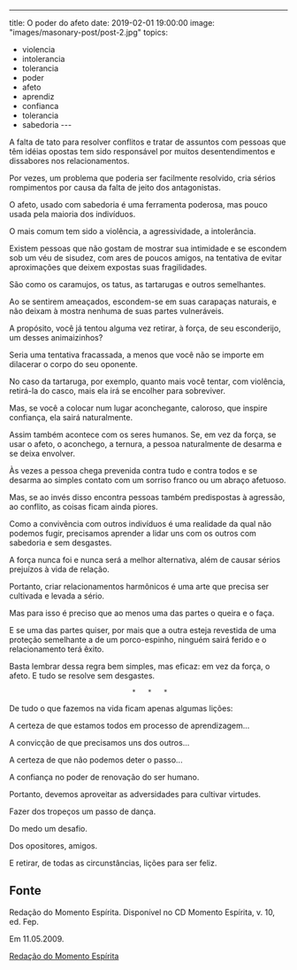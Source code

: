 ---
title: O poder do afeto
date: 2019-02-01 19:00:00
image: "images/masonary-post/post-2.jpg"
topics: 
- violencia
- intolerancia
- tolerancia
- poder
- afeto
- aprendiz
- confianca
- tolerancia
- sabedoria
--- 

A falta de tato para resolver conflitos e tratar de assuntos com pessoas que
têm idéias opostas tem sido responsável por muitos desentendimentos e
dissabores nos relacionamentos.

Por vezes, um problema que poderia ser facilmente resolvido, cria sérios
rompimentos por causa da falta de jeito dos antagonistas.

O afeto, usado com sabedoria é uma ferramenta poderosa, mas pouco usada pela
maioria dos indivíduos.

O mais comum tem sido a violência, a agressividade, a intolerância.

Existem pessoas que não gostam de mostrar sua intimidade e se escondem sob um
véu de sisudez, com ares de poucos amigos, na tentativa de evitar aproximações
que deixem expostas suas fragilidades.

São como os caramujos, os tatus, as tartarugas e outros semelhantes.

Ao se sentirem ameaçados, escondem-se em suas carapaças naturais, e não deixam
à mostra nenhuma de suas partes vulneráveis.

A propósito, você já tentou alguma vez retirar, à força, de seu esconderijo, um
desses animaizinhos?

Seria uma tentativa fracassada, a menos que você não se importe em dilacerar o
corpo do seu oponente.

No caso da tartaruga, por exemplo, quanto mais você tentar, com violência,
retirá-la do casco, mais ela irá se encolher para sobreviver.

Mas, se você a colocar num lugar aconchegante, caloroso, que inspire confiança,
ela sairá naturalmente.

Assim também acontece com os seres humanos. Se, em vez da força, se usar o
afeto, o aconchego, a ternura, a pessoa naturalmente de desarma e se deixa
envolver.

Às vezes a pessoa chega prevenida contra tudo e contra todos e se desarma ao
simples contato com um sorriso franco ou um abraço afetuoso.

Mas, se ao invés disso encontra pessoas também predispostas à agressão, ao
conflito, as coisas ficam ainda piores.

Como a convivência com outros indivíduos é uma realidade da qual não podemos
fugir, precisamos aprender a lidar uns com os outros com sabedoria e sem
desgastes.

A força nunca foi e nunca será a melhor alternativa, além de causar sérios
prejuízos à vida de relação.

Portanto, criar relacionamentos harmônicos é uma arte que precisa ser cultivada
e levada a sério.

Mas para isso é preciso que ao menos uma das partes o queira e o faça.

E se uma das partes quiser, por mais que a outra esteja revestida de uma
proteção semelhante a de um porco-espinho, ninguém sairá ferido e o
relacionamento terá êxito.

Basta lembrar dessa regra bem simples, mas eficaz: em vez da força, o afeto. E
tudo se resolve sem desgastes.

                                   *   *   *

De tudo o que fazemos na vida ficam apenas algumas lições:

A certeza de que estamos todos em processo de aprendizagem...

A convicção de que precisamos uns dos outros...

A certeza de que não podemos deter o passo...

A confiança no poder de renovação do ser humano.

Portanto, devemos aproveitar as adversidades para cultivar virtudes.

Fazer dos tropeços um passo de dança.

Do medo um desafio.

Dos opositores, amigos.

E retirar, de todas as circunstâncias, lições para ser feliz.

## Fonte
Redação do Momento Espírita.
Disponível no CD Momento Espírita, v. 10, ed. Fep.

Em 11.05.2009.


[Redação do Momento Espírita](http://www.momento.com.br/pt/ler_texto.php?id=1203)
